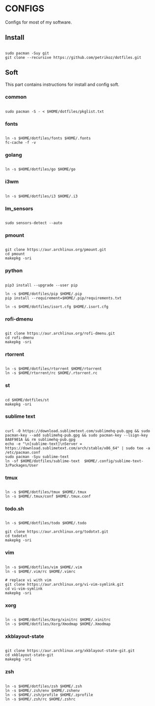 # CONFIGS

Configs for most of my software.

## Install

```shell

sudo pacman -Suy git
git clone --recursive https://github.com/petrikoz/dotfiles.git
```

## Soft

This part contains instructions for install and config soft.

### common

```shell

sudo pacman -S - < $HOME/dotfiles/pkglist.txt
```

### fonts

```shell

ln -s $HOME/dotfiles/fonts $HOME/.fonts
fc-cache -f -v
```

### golang

```shell

ln -s $HOME/dotfiles/go $HOME/go
```

### i3wm

```shell

ln -s $HOME/dotfiles/i3 $HOME/.i3
```

### lm_sensors

```shell

sudo sensors-detect --auto
```

### pmount

```shell

git clone https://aur.archlinux.org/pmount.git
cd pmount
makepkg -sri
```

### python

```shell

pip3 install --upgrade --user pip

ln -s $HOME/dotfiles/pip $HOME/.pip
pip install --requirement=$HOME/.pip/requirements.txt

ln -s $HOME/dotfiles/isort.cfg $HOME/.isort.cfg
```

### rofi-dmenu

```shell

git clone https://aur.archlinux.org/rofi-dmenu.git
cd rofi-dmenu
makepkg -sri
```

### rtorrent

```shell

ln -s $HOME/dotfiles/rtorrent $HOME/rtorrent
ln -s $HOME/rtorrent/rc $HOME/.rtorrent.rc
```

### st

```shell

cd $HOME/dotfiles/st
makepkg -sri
```

### sublime text

```shell

curl -O https://download.sublimetext.com/sublimehq-pub.gpg && sudo pacman-key --add sublimehq-pub.gpg && sudo pacman-key --lsign-key 8A8F901A && rm sublimehq-pub.gpg
echo -e "\n[sublime-text]\nServer = https://download.sublimetext.com/arch/stable/x86_64" | sudo tee -a /etc/pacman.conf
sudo pacman -Syu sublime-text
ln -sf $HOME/dotfiles/sublime-text  $HOME/.config/sublime-text-3/Packages/User
```

### tmux

```shell

ln -s $HOME/dotfiles/tmux $HOME/.tmux
ln -s $HOME/.tmux/conf $HOME/.tmux.conf
```

### todo.sh

```shell

ln -s $HOME/dotfiles/todo $HOME/.todo

git clone https://aur.archlinux.org/todotxt.git
cd todotxt
makepkg -sri
```

### vim

```shell

ln -s $HOME/dotfiles/vim $HOME/.vim
ln -s $HOME/.vim/rc $HOME/.vimrc

# replace vi with vim
git clone https://aur.archlinux.org/vi-vim-symlink.git
cd vi-vim-symlink
makepkg -sri
```

### xorg

```shell

ln -s $HOME/dotfiles/Xorg/xinitrc $HOME/.xinitrc
ln -s $HOME/dotfiles/Xorg/Xmodmap $HOME/.Xmodmap
```


### xkblayout-state

```shell

git clone https://aur.archlinux.org/xkblayout-state-git.git
cd xkblayout-state-git
makepkg -sri
```

### zsh

```shell

ln -s $HOME/dotfiles/zsh $HOME/.zsh
ln -s $HOME/.zsh/env $HOME/.zshenv
ln -s $HOME/.zsh/profile $HOME/.zprofile
ln -s $HOME/.zsh/rc $HOME/.zshrc
```

